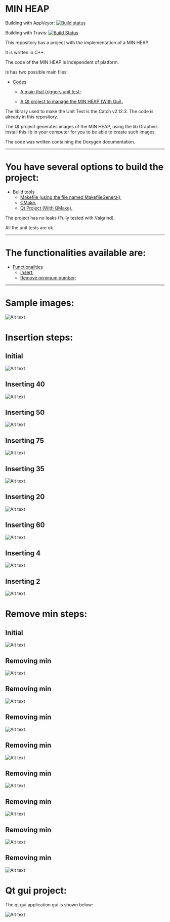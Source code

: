 MIN HEAP
====================
Building with AppVeyor: [![Build status](https://ci.appveyor.com/api/projects/status/fc6j8qwugmrhgyf0?svg=true)](https://ci.appveyor.com/project/DanielSLima/minheap)

Building with Travis: [![Build Status](https://www.travis-ci.com/danielScLima/MinHeap.svg?branch=master)](https://www.travis-ci.com/danielScLima/MinHeap)

This repository has a project with the implementation of a MIN HEAP.

It is written in C++.

The code of the MIN HEAP is independent of platform.

Is has two possible main files:

* [Codes](#markdown-header)
	* [A main that triggers unit test;](#markdown-header-emphasis)

	* [A Qt project to manage the MIN HEAP (With Gui).](#markdown-header-strikethrough)
	
The library used to make the Unit Test is the Catch v2.12.3. The code is already in this repository.

The Qt project generates images of the MIN HEAP, using the lib Graphviz.
Install this lib in your computer for you to be able to create such images.

The code was written containing the Doxygen documentation.

- - -

You have several options to build the project: 
====================

* [Build tools](#markdown-header)
	* [Makefile (using the file named MakefileGeneral);](#markdown-header-emphasis)
	* [CMake.](#markdown-header-emphasis)
	* [Qt Project (With QMake).](#markdown-header-emphasis)

The project has no leaks (Fully tested with Valgrind).

All the unit tests are ok.

- - -

The functionalities available are: 
====================

* [Functionalities](#markdown-header)
	* [Insert;](#markdown-header-emphasis)
	* [Remove minimum number;](#markdown-header-emphasis)
	
- - -

Sample images: 
====================

![Alt text](images/sample.png)


Insertion steps: 
====================

## Initial
![Alt text](images/insert/1.png)

## Inserting 40
![Alt text](images/insert/2.png)

## Inserting 50
![Alt text](images/insert/3.png)

## Inserting 75
![Alt text](images/insert/4.png)

## Inserting 35
![Alt text](images/insert/5.png)

## Inserting 20
![Alt text](images/insert/6.png)

## Inserting 60
![Alt text](images/insert/7.png)

## Inserting 4
![Alt text](images/insert/8.png)

## Inserting 2
![Alt text](images/insert/9.png)


Remove min steps: 
====================

## Initial
![Alt text](images/removemin/1.png)

## Removing min
![Alt text](images/removemin/2.png)

## Removing min
![Alt text](images/removemin/3.png)

## Removing min
![Alt text](images/removemin/4.png)

## Removing min
![Alt text](images/removemin/5.png)

## Removing min
![Alt text](images/removemin/6.png)

## Removing min
![Alt text](images/removemin/7.png)

## Removing min
![Alt text](images/removemin/8.png)

## Removing min
![Alt text](images/removemin/9.png)



Qt gui project: 
====================
The qt gui application gui is shown below:

![Alt text](images/guisample.png)



